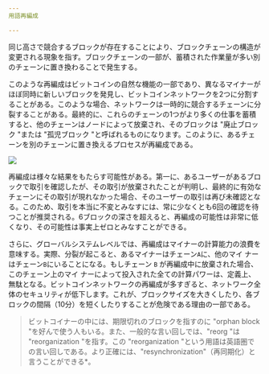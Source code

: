 ```yaml
---
用語再編成

---
```

同じ高さで競合するブロックが存在することにより、ブロックチェーンの構造が変更される現象を指す。ブロックチェーンの一部が、蓄積された作業量が多い別のチェーンに置き換わることで発生する。

このような再編成はビットコインの自然な機能の一部であり、異なるマイナーがほぼ同時に新しいブロックを発見し、ビットコインネットワークを2つに分割することがある。このような場合、ネットワークは一時的に競合するチェーンに分裂することがある。最終的に、これらのチェーンの1つがより多くの仕事を蓄積すると、他のチェーンはノードによって放棄され、そのブロックは "廃止ブロック "または "孤児ブロック "と呼ばれるものになります。このように、あるチェーンを別のチェーンに置き換えるプロセスが再編成である。

![](../../dictionnaire/assets/9.webp)

再編成は様々な結果をもたらす可能性がある。第一に、あるユーザーがあるブロックで取引を確認したが、その取引が放棄されたことが判明し、最終的に有効なチェーンにその取引が現れなかった場合、そのユーザーの取引は再び未確認となる。このため、取引を本当に不変とみなすには、常に少なくとも6回の確認を待つことが推奨される。6ブロックの深さを超えると、再編成の可能性は非常に低くなり、その可能性は事実上ゼロとみなすことができる。

さらに、グローバルシステムレベルでは、再編成はマイナーの計算能力の浪費を意味する。実際、分裂が起こると、あるマイナーはチェーン`A`に、他のマイ ナーはチェーン`B`にいることになる。もしチェーン `B` が再編成中に放棄された場合、このチェーン上のマイ ナーによって投入された全ての計算パワーは、定義上、無駄となる。ビットコインネットワークの再編成が多すぎると、ネットワーク全体のセキュリティが低下します。これが、ブロックサイズを大きくしたり、各ブロックの間隔（10分）を短くしたりすることが危険である理由の一部である。

> ビットコイナーの中には、期限切れのブロックを指すのに "orphan block "を好んで使う人もいる。また、一般的な言い回しでは、"reorg "は "reorganization "を指す。この "reorganization "という用語は英語圏での言い回しである。より正確には、"resynchronization"（再同期化）と言うことができる*。
